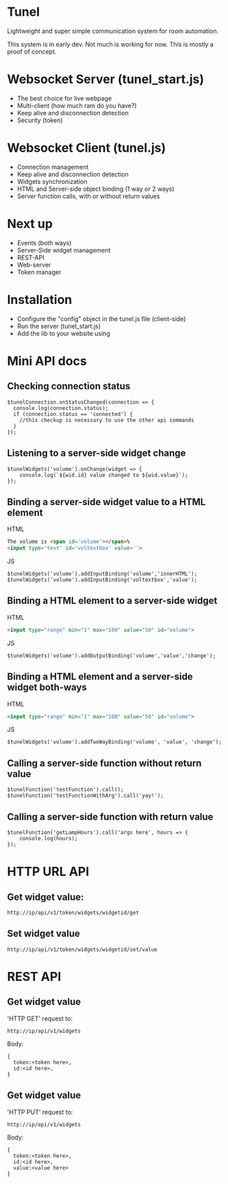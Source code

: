 # Tunel
Lightweight and super simple communication system for room automation.

This system is in early dev. Not much is working for now. This is mostly a proof of concept.

# Websocket Server (tunel_start.js)
* The best choice for live webpage
* Multi-client (how much ram do you have?)
* Keep alive and disconnection detection
* Security (token)

# Websocket Client (tunel.js)
* Connection management
* Keep alive and disconnection detection
* Widgets synchronization
* HTML and Server-side object binding (1 way or 2 ways)
* Server function calls, with or without return values

# Next up
* Events (both ways)
* Server-Side widget management
* REST-API
* Web-server
* Token manager

# Installation
* Configure the "config" object in the tunel.js file (client-side)
* Run the server (tunel_start.js)
* Add the lib to your website using *<script src="tunel.js"></script>*

# Mini API docs
## Checking connection status
```JS
$tunelConnection.onStatusChanged(connection => {
  console.log(connection.status);
  if (connection.status == 'connected') {
    //this checkup is necessary to use the other api commands
  }
});
```

## Listening to a server-side widget change
```JS
$tunelWidgets('volume').onChange(widget => {
    console.log(`${wid.id} value changed to ${wid.value}`);
});
```

## Binding a server-side widget value to a HTML element
HTML
```HTML
The volume is <span id='volume'></span>%
<input type='text' id='voltextbox' value=''>
```
JS
```JS
$tunelWidgets('volume').addInputBinding('volume','innerHTML');
$tunelWidgets('volume').addInputBinding('voltextbox','value');
```

## Binding a HTML element to a server-side widget
HTML
```HTML
<input type="range" min="1" max="100" value="50" id="volume">
```
JS
```JS
$tunelWidgets('volume').addOutputBinding('volume','value','change');
```

## Binding a HTML element and a server-side widget both-ways
HTML
```HTML
<input type="range" min="1" max="100" value="50" id="volume">
```
JS
```JS
$tunelWidgets('volume').addTwoWayBinding('volume', 'value', 'change');
```

## Calling a server-side function without return value
```JS
$tunelFunction('testFunction').call();
$tunelFunction('testFunctionWithArg').call('yay!');
```

## Calling a server-side function with return value
```JS
$tunelFunction('getLampHours').call('args here', hours => {
    console.log(hours);
});
```

# HTTP URL API
## Get widget value:
```
http://ip/api/v1/token/widgets/widgetid/get
```

## Set widget value
```
http://ip/api/v1/token/widgets/widgetid/set/value
```

# REST API
## Get widget value
'HTTP GET' request to:
```
http://ip/api/v1/widgets
```
Body:
```JS
{
  token:<token here>,
  id:<id here>,
}
```
## Get widget value
'HTTP PUT' request to:
```
http://ip/api/v1/widgets
```
Body:
```JS
{
  token:<token here>,
  id:<id here>,
  value:<value here>
}
```
